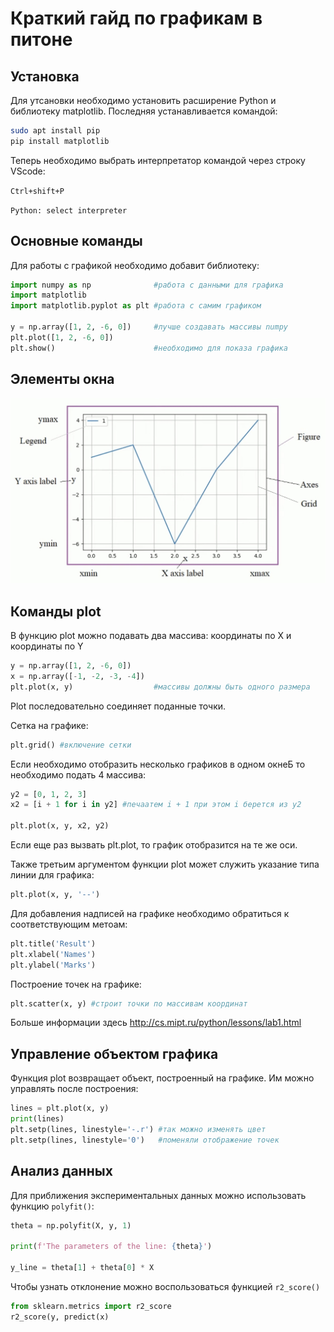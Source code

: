 # Краткий гайд по графикам в питоне

## Установка
Для утсановки необходимо установить расширение Python и библиотеку matplotlib. Последняя устанавливается командой:

```bash
sudo apt install pip
pip install matplotlib
```

Теперь необходимо выбрать интерпретатор командой через строку VScode: 

`Ctrl+shift+P`  

`Python: select interpreter`

## Основные команды 
Для работы с графикой необходимо добавит библиотеку:

```Python
import numpy as np              #работа с данными для графика
import matplotlib
import matplotlib.pyplot as plt #работа с самим графиком

y = np.array([1, 2, -6, 0])     #лучше создавать массивы numpy
plt.plot([1, 2, -6, 0])
plt.show()                      #необходимо для показа графика
```

## Элементы окна

![Картинку украли цыгане](./Tutorial_images/WYA8LDNTis8.jpg)

## Команды plot
В функцию plot можно подавать два массива: координаты по Х и координаты по Y

```Python
y = np.array([1, 2, -6, 0])
x = np.array([-1, -2, -3, -4])  
plt.plot(x, y)                  #массивы должны быть одного размера
```

Plot последовательно соединяет поданные точки.

Сетка на графике:

```Python
plt.grid() #включение сетки
```

Если необходимо отобразить несколько графиков в одном окнеБ то необходимо подать 4 массива:

```Python
y2 = [0, 1, 2, 3]
x2 = [i + 1 for i in y2] #печаатем i + 1 при этом i берется из y2

plt.plot(x, y, x2, y2)
```

Если еще раз вызвать plt.plot, то график отобразится на те же оси.

Также третьим аргументом функции plot может служить указание типа линии для графика:

```Python
plt.plot(x, y, '--')
```

Для добавления надписей на графике необходимо обратиться к соответствующим метоам:

```Python
plt.title('Result')   
plt.xlabel('Names')   
plt.ylabel('Marks')  
```

Построение точек на графике:

```Python
plt.scatter(x, y) #строит точки по массивам координат
```

Больше информации здесь http://cs.mipt.ru/python/lessons/lab1.html

## Управление объектом графика
Функция plot возвращает объект, построенный на графике. Им можно управлять после построения:

```Python
lines = plt.plot(x, y)
print(lines)
plt.setp(lines, linestyle='-.r') #так можно изменять цвет
plt.setp(lines, linestyle='0')   #поменяли отображение точек
```

## Анализ данных
Для приближения экспериментальных данных можно использовать функцию `polyfit()`:

```Python
theta = np.polyfit(X, y, 1)

print(f'The parameters of the line: {theta}')

y_line = theta[1] + theta[0] * X
```

Чтобы узнать отклонение можно воспользоваться функцией `r2_score()`

```Python
from sklearn.metrics import r2_score
r2_score(y, predict(x)
```